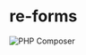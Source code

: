 # re-forms

![PHP Composer](https://github.com/aportela/re-forms/actions/workflows/php.yml/badge.svg)
